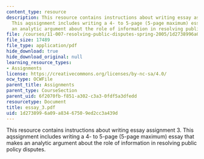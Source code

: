 ```yaml
---
content_type: resource
description: This resource contains instructions about writing essay assignment 3.
  This aqssignment includes writing a 4- to 5-page (5-page maximum) essay that makes
  an analytic argument about the role of information in resolving public policy disputes.
file: /courses/11-007-resolving-public-disputes-spring-2005/1d2738996a09a83467509ed2cc3a439d_essay_3.pdf
file_size: 17489
file_type: application/pdf
hide_download: true
hide_download_original: null
learning_resource_types:
- Assignments
license: https://creativecommons.org/licenses/by-nc-sa/4.0/
ocw_type: OCWFile
parent_title: Assignments
parent_type: CourseSection
parent_uid: 6f2070fb-f851-a302-c3a3-0fdf5a3dfedd
resourcetype: Document
title: essay_3.pdf
uid: 1d273899-6a09-a834-6750-9ed2cc3a439d
---
```

This resource contains instructions about writing essay assignment 3. This aqssignment includes writing a 4- to 5-page (5-page maximum) essay that makes an analytic argument about the role of information in resolving public policy disputes.